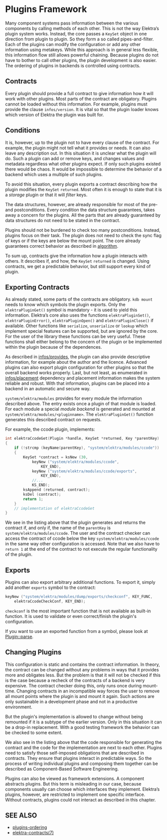 # Plugins Framework

Many component systems pass information between the various components
by calling methods of each other. This is not the way Elektra’s plugin
system works. Instead, the core passes a `KeySet` object in one direction
from plugin to plugin. So they form a so called pipes-and-filter. Each of
the plugins can modify the configuration or add any other information
using metakeys. While this approach is in general less flexible, this
information flow still allows powerful chaining. Because plugins do
not have to bother to call other plugins, the plugin development is
also easier. The ordering of plugins in backends is controlled using
contracts.

## Contracts

Every plugin should provide a full contract to give information how it
will work with other plugins. Most parts of the contract are obligatory.
Plugins cannot be loaded without this information. For example, plugins
must provide the clause `infos/version`. It is vital so that the plugin
loader knows which version of Elektra the plugin was built for.

## Conditions

It is, however, up to the plugin not to have every clause of the contract.
For example, the plugin might not tell what it provides or needs. It can
also leave any description out. In this situation it is unclear what
the plugin will do. Such a plugin can add or remove keys, and changes
values and metadata regardless what other plugins expect. If only such
plugins existed there would be chaos. It would be impossible to determine
the behavior of a backend which uses a multiple of such plugins.

To avoid this situation, every plugin exports a contract describing how
the plugin modifies the `KeySet` `returned`. Most often it is enough
to state that it is a _storage_ plugin or that it will _filter_ keys.

The data structures, however, are already responsible for most of the
pre- and postconditions. Every condition the data structure guarantees,
takes away a concern for the plugins. All the parts that are already
guaranteed by data structures do not need to be stated in the contract.

Plugins should not be burdened to check too many postconditions. Instead,
plugins focus on their task. The plugin does not need to check the sync
flag of keys or if the keys are below the mount point. The core already
guarantees correct behavior as described
in [algorithm](/doc/dev/algorithm.md).

To sum up, contracts give the information how a plugin interacts with
others. It describes if, and how, the `KeySet` `returned` is changed.
Using contracts, we get a predictable behavior, but still support every
kind of plugin.

## Exporting Contracts

As already stated, some parts of the contracts are obligatory.
`kdb mount` needs to know which symbols the plugin exports. Only the
`elektraPluginGet()` symbol is mandatory - it is used to yield this
information. Elektra’s core also uses the functions `elektraPluginSet()`,
`elektraPluginError()`, `elektraPluginOpen()` and `elektraPluginClose()`
if available. Other functions like `serialize`, `unserialize` or
`lookup` which implement special features can be supported, but are
ignored by the core. For the user of the library these functions can
be very useful. These functions shall either belong to the concern of
the plugin or be implemented within the plugin because of the dependences.

As described in [infos/provides](/doc/CONTRACT.ini), the plugin can
also provide descriptive information, for example about the author and
the licence. Advanced plugins can also export plugin configuration for
other plugins so that the overall backend works properly. Last, but not
least, as enumerated in [infos/placement](/doc/CONTRACT.ini) dependency
and placement information makes the system reliable and robust. With that
information, plugins can be placed into a backend in an automatic and
secure way.

`system/elektra/modules` provides for every module the information
described above. The entry exists once a plugin of that module is loaded.
For each module a special _module backend_ is generated and mounted at
`system/elektra/modules/<pluginname>`. The `elektraPluginGet()` function
generates this described contract on requests.

For example, the ccode plugin, implements:

```c
int elektraCcodeGet(Plugin *handle, KeySet *returned, Key *parentKey)
{
	if (!strcmp (keyName(parentKey), "system/elektra/modules/ccode"))
	{
		KeySet *contract = ksNew (30,
			keyNew ("system/elektra/modules/ccode",
				KEY_END),
			keyNew ("system/elektra/modules/ccode/exports",
				KEY_END),
			//...
			KS_END);
		ksAppend (returned, contract);
		ksDel (contract);
		return 1;
	}
	// implementation of elektraCcodeGet
}
```

We see in the listing above that the plugin generates and returns
the contract if, and only if, the name of the `parentKey` is
`system/elektra/modules/ccode`. The user and the contract checker can
access the contract of ccode below the key `system/elektra/modules/ccode`
in the same way other configuration is accessed. Note that we also
have to `return 1` at the end of the contract to not execute the regular
functionality of the plugin.

## Exports

Plugins can also export arbitrary additional functions.
To export it, simply add another `exports` symbol to
the contract:

```c
keyNew ("system/elektra/modules/dump/exports/checkconf", KEY_FUNC,
	elektraCcodeCheckConf, KEY_END);
```

`checkconf` is the most important function that is not
available as built-in function. It is used to validate
or even correct/finish the plugin's configuration.

If you want to use an exported function from a symbol,
please look at [Plugin::parse](/src/libs/tools/src/plugin.cpp).

## Changing Plugins

This configuration is static and contains the contract information.
In theory, the contract can be changed without any problems in ways that
it provides more and obligates less. But the problem is that it will
not be checked if this is the case because a recheck of the contracts
of a backend is very expensive. The contract checker doing this, only
runs once during mount-time. Changing contracts in an incompatible way
forces the user to remove all mount points where the plugin is and mount
it again. Such actions are only sustainable in a development phase and
not in a productive environment.

But the plugin's implementation is allowed to change without being
remounted if it is a subtype of the earlier version. Only in this
situation it can be a drop-in replacement. With a good testing framework
the behavior can be checked to some extent.

We also see in the listing above that the code responsible for generating
the contract and the code for the implementation are next to each other.
Plugins need to satisfy those self-imposed obligations that are described
in contracts. They ensure that plugins interact in predictable ways.
So the process of writing individual plugins and composing them together
can be described as Component-Based Software Engineering.

Plugins can also be viewed as framework extensions. A component abstracts
plugins. But this term is misleading in our case, because components
usually can choose which interfaces they implement. Elektra’s plugins,
however, are restricted to implement one specific interface. Without
contracts, plugins could not interact as described in this chapter.

## SEE ALSO

- [plugins-ordering](plugins-ordering.md)
- [elektra-contracts(7)](/doc/help/elektra-contracts.md)
